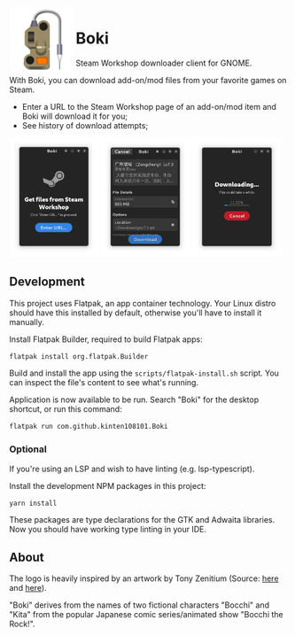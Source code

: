 <img style="vertical-align: middle;" src="data/resources/app.svg" width="120" height="120" align="left">

# Boki

Steam Workshop downloader client for GNOME.

With Boki, you can download add-on/mod files from your favorite games on Steam.

- Enter a URL to the Steam Workshop page of an add-on/mod item and Boki will download it for you;
- See history of download attempts;

<p>
	<img src="data/resources/preview-1.png" width="32%">
	<img src="data/resources/preview-2.png" width="32%">
	<img src="data/resources/preview-3.png" width="32%">
</p>


## Development

This project uses Flatpak, an app container technology. Your Linux distro should have this installed by default, otherwise you'll have to install it manually.

Install Flatpak Builder, required to build Flatpak apps:

```sh
flatpak install org.flatpak.Builder
```

Build and install the app using the `scripts/flatpak-install.sh` script. You can inspect the file's content to see what's running.

Application is now available to be run. Search "Boki" for the desktop shortcut, or run this command:

```sh
flatpak run com.github.kinten108101.Boki
```

### Optional

If you're using an LSP and wish to have linting (e.g. lsp-typescript).

Install the development NPM packages in this project:

```sh
yarn install
```

These packages are type declarations for the GTK and Adwaita libraries. Now you should have working type linting in your IDE.

## About

The logo is heavily inspired by an artwork by Tony Zenitium (Source: [here](https://zenitium.artstation.com/projects/3dm1XE) and [here](https://www.artstation.com/artwork/3dm1XE)).

"Boki" derives from the names of two fictional characters "Bocchi" and "Kita" from the popular Japanese comic series/animated show "Bocchi the Rock!".


